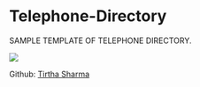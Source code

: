# Telephone-Directory

SAMPLE TEMPLATE OF TELEPHONE DIRECTORY.


![](http://assignmenteditor.com/wp-content/uploads/2012/04/telephone-directory1.jpg)

Github: [Tirtha Sharma](https://github.com/genze121 "Tirtha Sharma")

